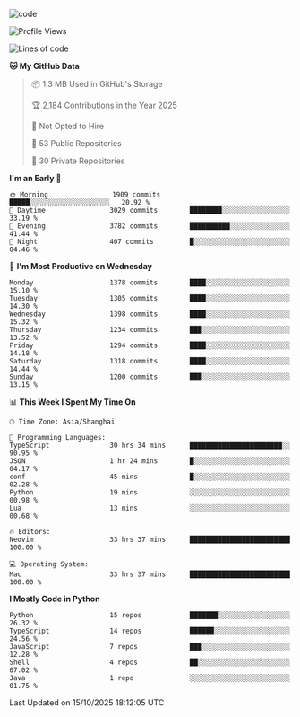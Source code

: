 
<!--
**liuyaanng/liuyaanng** is a ✨ _special_ ✨ repository because its `README.md` (this file) appears on your GitHub profile.

Here are some ideas to get you started:

- 🔭 I’m currently working on ...
- 🌱 I’m currently learning ...
- 👯 I’m looking to collaborate on ...
- 🤔 I’m looking for help with ...
- 💬 Ask me about ...
- 📫 How to reach me: ...
- 😄 Pronouns: ...
- ⚡ Fun fact: ...
-->


![code](https://cdn.jsdelivr.net/gh/liuyaanng/liuyaanng@1.0/code.gif) 

<!--START_SECTION:waka-->
![Profile Views](http://img.shields.io/badge/Profile%20Views-0-blue)

![Lines of code](https://img.shields.io/badge/From%20Hello%20World%20I%27ve%20Written-28.9%20million%20lines%20of%20code-blue)

**🐱 My GitHub Data** 

> 📦 1.3 MB Used in GitHub's Storage 
 > 
> 🏆 2,184 Contributions in the Year 2025
 > 
> 🚫 Not Opted to Hire
 > 
> 📜 53 Public Repositories 
 > 
> 🔑 30 Private Repositories 
 > 
**I'm an Early 🐤** 

```text
🌞 Morning                1909 commits        █████░░░░░░░░░░░░░░░░░░░░   20.92 % 
🌆 Daytime                3029 commits        ████████░░░░░░░░░░░░░░░░░   33.19 % 
🌃 Evening                3782 commits        ██████████░░░░░░░░░░░░░░░   41.44 % 
🌙 Night                  407 commits         █░░░░░░░░░░░░░░░░░░░░░░░░   04.46 % 
```
📅 **I'm Most Productive on Wednesday** 

```text
Monday                   1378 commits        ████░░░░░░░░░░░░░░░░░░░░░   15.10 % 
Tuesday                  1305 commits        ████░░░░░░░░░░░░░░░░░░░░░   14.30 % 
Wednesday                1398 commits        ████░░░░░░░░░░░░░░░░░░░░░   15.32 % 
Thursday                 1234 commits        ███░░░░░░░░░░░░░░░░░░░░░░   13.52 % 
Friday                   1294 commits        ████░░░░░░░░░░░░░░░░░░░░░   14.18 % 
Saturday                 1318 commits        ████░░░░░░░░░░░░░░░░░░░░░   14.44 % 
Sunday                   1200 commits        ███░░░░░░░░░░░░░░░░░░░░░░   13.15 % 
```


📊 **This Week I Spent My Time On** 

```text
🕑︎ Time Zone: Asia/Shanghai

💬 Programming Languages: 
TypeScript               30 hrs 34 mins      ███████████████████████░░   90.95 % 
JSON                     1 hr 24 mins        █░░░░░░░░░░░░░░░░░░░░░░░░   04.17 % 
conf                     45 mins             █░░░░░░░░░░░░░░░░░░░░░░░░   02.28 % 
Python                   19 mins             ░░░░░░░░░░░░░░░░░░░░░░░░░   00.98 % 
Lua                      13 mins             ░░░░░░░░░░░░░░░░░░░░░░░░░   00.68 % 

🔥 Editors: 
Neovim                   33 hrs 37 mins      █████████████████████████   100.00 % 

💻 Operating System: 
Mac                      33 hrs 37 mins      █████████████████████████   100.00 % 
```

**I Mostly Code in Python** 

```text
Python                   15 repos            ███████░░░░░░░░░░░░░░░░░░   26.32 % 
TypeScript               14 repos            ██████░░░░░░░░░░░░░░░░░░░   24.56 % 
JavaScript               7 repos             ███░░░░░░░░░░░░░░░░░░░░░░   12.28 % 
Shell                    4 repos             ██░░░░░░░░░░░░░░░░░░░░░░░   07.02 % 
Java                     1 repo              ░░░░░░░░░░░░░░░░░░░░░░░░░   01.75 % 
```




 Last Updated on 15/10/2025 18:12:05 UTC
<!--END_SECTION:waka-->

